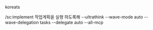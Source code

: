 koreats

/sc:implement 작업계획을 실행 하도록해 --ultrathink --wave-mode auto --wave-delegation tasks --delegate auto  --all-mcp
